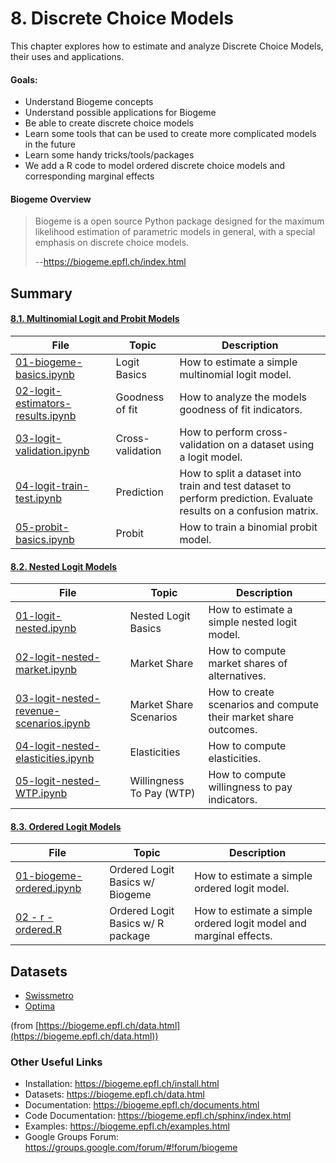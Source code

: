 # 8. Discrete Choice Models

This chapter explores how to estimate and analyze Discrete Choice Models, their uses and applications.

#### Goals:
* Understand Biogeme concepts 
* Understand possible applications for Biogeme
* Be able to create discrete choice models
* Learn some tools that can be used to create more complicated models in the future
* Learn some handy tricks/tools/packages
* We add a R code to model ordered discrete choice models and corresponding marginal effects 

#### Biogeme Overview
> Biogeme is a open source Python package designed for the maximum likelihood estimation of parametric models in general, with a special emphasis on discrete choice models.
>
> --https://biogeme.epfl.ch/index.html


## Summary

#### [8.1. Multinomial Logit and Probit Models](Code/8.1-MultinomialLogitAndProbitModels)

|File   | Topic  | Description  |
|---|---|---|
|[01-biogeme-basics.ipynb](Code/8.1-MultinomialLogitAndProbitModels/01-biogeme-basics.ipynb)   |Logit Basics   | How to estimate a simple multinomial logit model.  |
|[02-logit-estimators-results.ipynb](Code/8.1-MultinomialLogitAndProbitModels/02-logit-estimators-results.ipynb)   |Goodness of fit   |How to analyze the models goodness of fit indicators.   |
|[03-logit-validation.ipynb](Code/8.1-MultinomialLogitAndProbitModels/03-logit-validation.ipynb)   |Cross-validation   | How to perform cross-validation on a dataset using a logit model. |
|[04-logit-train-test.ipynb](Code/8.1-MultinomialLogitAndProbitModels/04-logit-train-test.ipynb)   |Prediction   |How to split a dataset into train and test dataset to perform prediction. Evaluate results on a confusion matrix. |
|[05-probit-basics.ipynb](Code/8.1-MultinomialLogitAndProbitModels/05-probit-basics.ipynb)| Probit  | How to train a binomial probit model.  |



#### [8.2. Nested Logit Models](Code/8.2-NestedLogitModels)

|File   | Topic  | Description  |
|---|---|---|
|[01-logit-nested.ipynb](Code/8.2-NestedLogitModels/01-logit-nested.ipynb)   |Nested Logit Basics   | How to estimate a simple nested logit model.  |
|[02-logit-nested-market.ipynb](Code/8.2-NestedLogitModels/02-logit-nested-market.ipynb)   |Market Share   |How to compute market shares of alternatives.   |
|[03-logit-nested-revenue-scenarios.ipynb](Code/8.2-NestedLogitModels/03-logit-nested-revenue-scenarios.ipynb)   |Market Share Scenarios   |How to create scenarios and compute their market share outcomes. |
|[04-logit-nested-elasticities.ipynb](Code/8.2-NestedLogitModels/04-logit-nested-elasticities.ipynb)   |Elasticities   |How to compute elasticities. |
|[05-logit-nested-WTP.ipynb](Code/8.2-NestedLogitModels/05-logit-nested-WTP.ipynb)| Willingness To Pay (WTP)  | How to compute willingness to pay indicators.  |


#### [8.3. Ordered Logit Models](Code/8.3-OrderedLogitModels)

|File   | Topic  | Description  |
|---|---|---|
|[01-biogeme-ordered.ipynb](Code/8.3-OrderedLogitModels/01-biogeme-ordered.ipynb)   |Ordered Logit Basics w/ Biogeme  | How to estimate a simple ordered logit model.  |
|[02 - r - ordered.R](Code/8.3-OrderedLogitModels/02%20-%20r%20-%20ordered.R)  |Ordered Logit Basics  w/ R package | How to estimate a simple ordered logit model and marginal effects.  |


## Datasets

- [Swissmetro](Data/DCM/swissmetro.dat)
- [Optima](Data/DCM/optima.dat)

(from [https://biogeme.epfl.ch/data.html](https://biogeme.epfl.ch/data.html))


### Other Useful Links

* Installation: https://biogeme.epfl.ch/install.html
* Datasets: https://biogeme.epfl.ch/data.html
* Documentation: https://biogeme.epfl.ch/documents.html
* Code Documentation: https://biogeme.epfl.ch/sphinx/index.html
* Examples: https://biogeme.epfl.ch/examples.html
* Google Groups Forum: https://groups.google.com/forum/#!forum/biogeme
